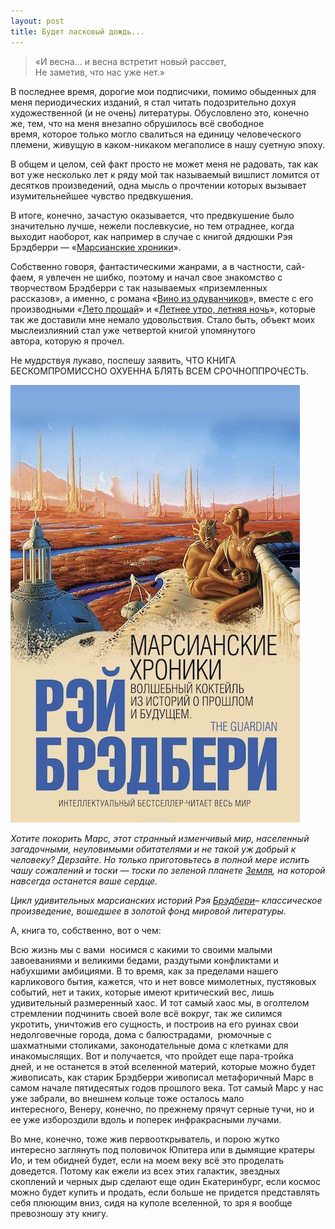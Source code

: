 ```yaml
---
layout: post
title: Будет ласковый дождь...
---
```


> «И весна… и весна встретит новый рассвет,  
> Не заметив,&nbsp;что нас уже нет.»

В последнее время,&nbsp;дорогие мои подписчики,&nbsp;помимо обыденных для меня периодических изданий, я стал читать подозрительно дохуя художественной (и не очень)&nbsp;литературы. Обусловлено это,&nbsp;конечно же,&nbsp;тем,&nbsp;что на меня внезапно обрушилось всё свободное время,&nbsp;которое только могло свалиться на единицу человеческого племени,&nbsp;живущую в каком-никаком мегаполисе в нашу суетную эпоху.

В общем и целом, сей факт просто не может меня не радовать,&nbsp;так как вот уже несколько лет к ряду мой так называемый вишлист ломится от десятков произведений,&nbsp;одна мысль о прочтении которых вызывает изумительнейшее чувство предвкушения.

В итоге,&nbsp;конечно,&nbsp;зачастую оказывается,&nbsp;что предвкушение было значительно лучше,&nbsp;нежели послевкусие, но тем отраднее,&nbsp;когда выходит наоборот,&nbsp;как например в случае с книгой дядюшки Рэя Брэдберри — «[Марсианские хроники](http://ru.wikipedia.org/wiki/%D0%9C%D0%B0%D1%80%D1%81%D0%B8%D0%B0%D0%BD%D1%81%D0%BA%D0%B8%D0%B5_%D1%85%D1%80%D0%BE%D0%BD%D0%B8%D0%BA%D0%B8)».

Собственно говоря,&nbsp;фантастическими жанрами,&nbsp;а в частности,&nbsp;сай-фаем,&nbsp;я увлечен не шибко,&nbsp;поэтому и начал свое знакомство с творчеством Брэдберри с так называемых «приземленных рассказов»,&nbsp;а именно,&nbsp;с романа «[Вино из одуванчиков](http://ru.wikipedia.org/wiki/%D0%92%D0%B8%D0%BD%D0%BE_%D0%B8%D0%B7_%D0%BE%D0%B4%D1%83%D0%B2%D0%B0%D0%BD%D1%87%D0%B8%D0%BA%D0%BE%D0%B2)», вместе с его производными «[Лето прощай](http://ru.wikipedia.org/wiki/%D0%9B%D0%B5%D1%82%D0%BE,_%D0%BF%D1%80%D0%BE%D1%89%D0%B0%D0%B9!)» и «[Летнее утро,&nbsp;летняя ночь](http://ru.wikipedia.org/wiki/%D0%9B%D0%B5%D1%82%D0%BD%D0%B5%D0%B5_%D1%83%D1%82%D1%80%D0%BE,_%D0%BB%D0%B5%D1%82%D0%BD%D1%8F%D1%8F_%D0%BD%D0%BE%D1%87%D1%8C)»,&nbsp;которые так же доставили мне немало удовольствия. Стало быть,&nbsp;объект моих мыслеизлияний стал уже четвертой книгой упомянутого автора,&nbsp;которую я прочел.

Не мудрствуя лукаво,&nbsp;поспешу заявить,&nbsp;ЧТО&nbsp;КНИГА БЕСКОМПРОМИССНО&nbsp;ОХУЕННА&nbsp;БЛЯТЬ&nbsp;ВСЕМ&nbsp;СРОЧНОППРОЧЕСТЬ.

![1012961115-2](/assets/images/2017/10/1012961115-2.jpg)

_Хотите покорить Марс, этот странный изменчивый мир, населенный загадочными, неуловимыми обитателями и не такой уж добрый к человеку? Дерзайте. Но только приготовьтесь в полной мере испить чашу сожалений и тоски — тоски по зеленой планете [Земля](http://www.labirint.ru/books/193983/), на которой навсегда останется ваше сердце._

_Цикл удивительных марсианских историй Рэя [Брэдбери](http://www.labirint.ru/search/?txt=%D0%91%D1%80%D1%8D%D0%B4%D0%B1%D0%B5%D1%80%D0%B8)– классическое произведение, вошедшее в золотой фонд мировой литературы._

А,&nbsp;книга то,&nbsp;собственно,&nbsp;вот о чем:

Всю жизнь мы с вами&nbsp; носимся с какими то своими малыми завоеваниями и великими бедами, раздутыми конфликтами и набухшими амбициями. В то время,&nbsp;как за пределами нашего карликового бытия,&nbsp;кажется, что и нет вовсе мимолетных, пустяковых событий, нет и таких, которые имеют критический вес, лишь удивительный размеренный хаос. И тот самый хаос мы,&nbsp;в оголтелом стремлении подчинить своей воле всё вокруг, так же силимся укротить,&nbsp;уничтожив его сущность,&nbsp;и построив на его руинах свои недолговечные города, дома с балюстрадами,&nbsp; рюмочные с шахматными столиками,&nbsp;законодательные дома с клетками для инакомыслящих. Вот и получается,&nbsp;что пройдет еще пара-тройка дней,&nbsp;и не останется в этой вселенной материй,&nbsp;которые можно будет живописать, как старик Брэдберри живописал метафоричный Марс в самом начале пятидесятых годов прошлого века. Тот самый Марс у нас уже забрали, во внешнем кольце тоже осталось мало интересного,&nbsp;Венеру,&nbsp;конечно,&nbsp;по прежнему прячут серные тучи, но и ее уже избороздили вдоль и поперек инфракрасными лучами.

Во мне, конечно, тоже жив первооткрыватель,&nbsp;и порою жутко интересно заглянуть под половичок Юпитера или в дымящие кратеры Ио, и тем обидней будет, если на моем веку всё это проделать доведется. Потому как ежели из всех этих галактик, звездных скоплений и черных дыр сделают еще один Екатеринбург, если космос можно будет купить и продать, если больше не придется представлять себя плюющим вниз, сидя на куполе вселенной, то зря я вообще превозношу эту книгу.

